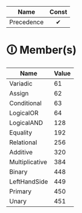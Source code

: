 | Name       | Const                        |
|------------|:----------------------------:|
| Precedence | ✔ |

# &#128712; Member(s)

| Name         | Value         |
|--------------|---------------|
| Variadic | 61 |
| Assign | 62 |
| Conditional | 63 |
| LogicalOR | 64 |
| LogicalAND | 128 |
| Equality | 192 |
| Relational | 256 |
| Additive | 320 |
| Multiplicative | 384 |
| Binary | 448 |
| LeftHandSide | 449 |
| Primary | 450 |
| Unary | 451 |